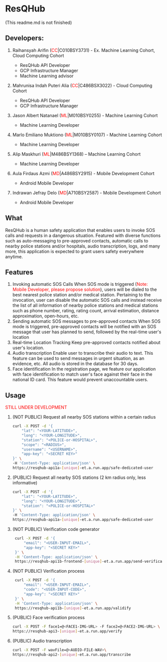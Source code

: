 # ResQHub
(This readme.md is not finished)
## Developers:
1. Raihansyah Arifin (<span style="color:red;" >CC</span>|C010BSY3731) - Ex. Machine Learning Cohort, Cloud Computing Cohort
   - ResQHub API Developer
   - GCP Infrastructure Manager
   - Machine Learning advisor
   
2. Mahrunisa Indah Puteri Alia (<span style="color:red;" >CC</span>|C486BSX3022) - Cloud Computing Cohort
   - ResQHub API Developer
   - GCP Infrastructure Manager
   
3. Jason Albert Natanael (<span style="color:red;" >ML</span>|M010BSY0255) - Machine Learning Cohort
   - Machine Learning Developer
   
4. Marlo Emiliano Muktiono (<span style="color:red;" >ML</span>|M010BSY0107) - Machine Learning Cohort
   - Machine Learning Developer
   
5. Alip Maskhuri (<span style="color:red;" >ML</span>|M486BSY1368) – Machine Learning Cohort 
   - Machine Learning Developer
   
6. Aula Firdaus Azmi (<span style="color:red;" >MD</span>|A486BSY2915) - Mobile Development Cohort
   - Android Mobile Developer
   
7. Indrawan Jefray Delo (<span style="color:red;" >MD</span>|A710BSY2587) - Mobile Development Cohort
   - Android Mobile Developer

## What
ResQHub is a human safety application that enables users to invoke SOS calls and requests in a dangerous situation. Featured with diverse functions such as auto-messaging to pre-approved contacts, automatic calls to nearby police stations and/or hospitals, audio transcription, logs, and many more, this application is expected to grant users safety everywhere anytime.

## Features
1. Invoking automatic SOS Calls
   When SOS mode is triggered (<span style="color: red;">Note: Mobile Developer, please propose solution</span>), users will be dialed to the best nearest police station and/or medical station. Pertaining to the invocation, user can disable the automatic SOS calls and instead receive the list of all information of nearby police stations and medical stations such as phone number, rating, rating count, arrival estimation, distance approximation, open-hours, etc.
2. Sending automatic SOS messages to pre-approved contacts
   When SOS mode is triggered, pre-approved contacts will be notified with an SOS message that user has planned to send, followed by the real-time user's location
3. Real-time Location Tracking
   Keep pre-approved contacts notified about user's location.
4. Audio transcription
   Enable user to transcribe their audio to text. This feature can be used to send messages in urgent situation, as an evidence, etc. All audio is stored in the database for 30 days.
5. Face identification
   In the registration page, we feature our application with face identification to match user's face against their face in the national ID card. This feature would prevent unaccountable users. 

## Usage
<span style="color:red;">STILL UNDER DEVELOPMENT</span>
1. (NOT PUBLIC) Request all nearby SOS stations within a certain radius
	```bash
	curl -X POST -d '{
		"lat": "<YOUR-LATITUDE>",
		"long": "<YOUR-LONGITUDE>",
		"station": "<POLICE-or-HOSPITAL>",
		"scope": "<RADIUS>",
		"username": "<USERNAME>",
		"app-key": "<SECRET KEY>"
	}' \
	-H 'Content-Type: application/json' \
	https://resqhub-api1a-[unique]-et.a.run.app/safe-dedicated-user
	```

2. (PUBLIC) Request all nearby SOS stations (2 km radius only, less informative)
	```bash
	curl -X POST -d '{
		"lat": "<YOUR-LATITUDE>",
		"long": "<YOUR-LONGITUDE>",
		"station": "<POLICE-or-HOSPITAL>"
	}' \
	-H 'Content-Type: application/json' \
	https://resqhub-api1a-[unique]-et.a.run.app/safe-dedicated-user
	```

3. (NOT PUBLIC) Verification code generator
   ```bash
	curl -X POST -d '{
		"email": "<USER-INPUT-EMAIL>",
		"app-key": "<SECRET KEY>"
	}' \
	-H 'Content-Type: application/json' \
	https://resqhub-api1b-frontend-[unique]-et.a.run.app/send-verification
	```

4. (NOT PUBLIC) Verification process
   ```bash
	curl -X POST -d '{
		"email": "<USER-INPUT-EMAIL>",
		"code": "<USER-INPUT-CODE>",
		"app-key": "<SECRET KEY>"
	}' \
	-H 'Content-Type: application/json' \
	https://resqhub-api1b-[unique]-et.a.run.app/validify
	```

5. (PUBLIC) Face verification process
    ```bash
	curl -X POST -F face1=@<FACE1-IMG-URL> -F face2=@<FACE2-IMG-URL> \
	https://resqhub-api3-[unique]-et.a.run.app/verify
	```

6. (PUBLIC) Audio transcription
    ```bash
	curl -X POST -F wavFile=@<AUDIO-FILE-WAV>\
	https://resqhub-api2-[unique]-et.a.run.app/transcribe
	```